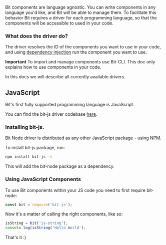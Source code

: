 
Bit components are language agnostic. You can write components in any language you'd like, and Bit will be able to manage them. To facilitate this behavior Bit requires a driver for each programming language, so that the components will be accessible to used in your code.

### What does the driver do?

The driver resolves the ID of the components you want to use in your code, and using [dependency injection](https://en.wikipedia.org/wiki/Dependency_injection) run the component you want to use.

**Important** To import and manage components use Bit-CLI. This doc only explains how to use components in your code.

In this docs we will describe all currently available drivers.

## JavaScript

Bit's first fully supported programming language is JavaScript.

You can find the bit-js driver codebase [here](https://github.com/teambit/bit-js).

### Installing bit-js.

Bit Node driver is distributed as any other JavaScript package - using [NPM](https://www.npmjs.com/package/bit-node).

To install bit-js package, run:

```sh
npm install bit-js -s
```

This will add the bit-node package as a dependency.

### Using JavaScript Components

To use Bit components within your JS code you need to first require bit-node:

```js
const bit = require('bit-js');
```

Now it's a matter of calling the right components, like so:

```js
isString = bit('is-string');
console.log(isString('Hello World');
```

That's it :)